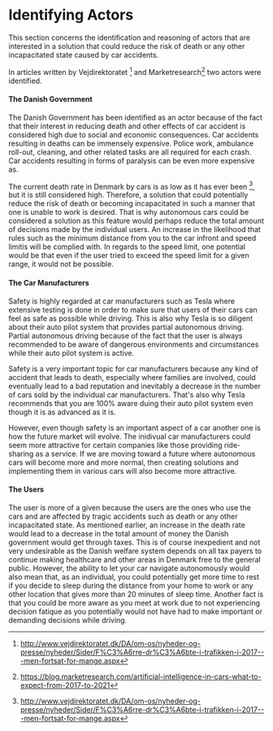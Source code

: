# Identifying Actors

This section concerns the identification and reasoning of actors that are interested in a solution that could reduce the risk of death or any other incapacitated state caused by car accidents.

In articles written by Vejdirektoratet [^vejdirektoratet] and Marketresearch[^marketresearch] two actors were identified.

#### The Danish Government

The Danish Government has been identified as an actor because of the fact that their interest in reducing death and other effects of car accident is considered high due to social and economic consequences. Car accidents resulting in deaths can be immensely expensive. Police work, ambulance roll-out, cleaning, and other related tasks are all required for each crash. Car accidents resulting in forms of paralysis can be even more expensive as. 

The current death rate in Denmark by cars is as low as it has ever been [^vejdirektoratet], but it is still considered high. Therefore, a solution that could potentially reduce the risk of death or becoming incapacitated in such a manner that one is unable to work is desired. That is why autonomous cars could be considered a solution as this feature would perhaps reduce the total amount of decisions made by the individual users. An increase in the likelihood that rules such as the minimum distance from you to the car infront and speed limitis will be complied with. In regards to the speed limit, one potential would be that even if the user tried to exceed the speed limit for a given range, it would not be possible. 

#### The Car Manufacturers

Safety is highly regarded at car manufacturers such as Tesla where extensive testing is done in order to make sure that users of their cars can feel as safe as possible while driving. This is also why Tesla is so diligent about their auto pilot system that provides partial autonomous driving. Partial autonomous driving because of the fact that the user is always recommended to be aware of dangerous environments and circumstances while their auto pilot system is active. 

Safety is a very important topic for car manufacturers because any kind of accident that leads to death, especially where families are involved, could eventually lead to a bad reputation and inevitably a decrease in the number of cars sold by the individual car manufacturers. That's also why Tesla recommends that you are 100% aware duing their auto pilot system even though it is as advanced as it is. 

However, even though safety is an important aspect of a car another one is how the future market will evolve. The inidivual car manufacturers could seem more attractive for certain companies like those providing ride-sharing as a service. If we are moving toward a future where autonomous cars will become more and more normal, then creating solutions and implementing them in various cars will also become more attractive.

#### The Users

The user is more of a given because the users are the ones who use the cars and are affected by tragic accidents such as death or any other incapacitated state. As mentioned earlier, an increase in the death rate would lead to a decrease in the total amount of money the Danish government would get through taxes. This is of course inexpedient and not very undesirable as the Danish welfare system depends on all tax payers to continue making healthcare and other areas in Denmark free to the general public. However, the ability to let your car navigate autonomously would also mean that, as an individual, you could potentially get more time to rest if you decide to sleep during the distance from your home to work or any other location that gives more than 20 minutes of sleep time. Another fact is that you could be more aware as you meet at work due to not experiencing decision fatique  as you potentially would not have had to make important or demanding decisions while driving. 

[^vejdirektoratet]: http://www.vejdirektoratet.dk/DA/om-os/nyheder-og-presse/nyheder/Sider/F%C3%A6rre-dr%C3%A6bte-i-trafikken-i-2017---men-fortsat-for-mange.aspx

[^marketresearch]: https://blog.marketresearch.com/artificial-intelligence-in-cars-what-to-expect-from-2017-to-2021
